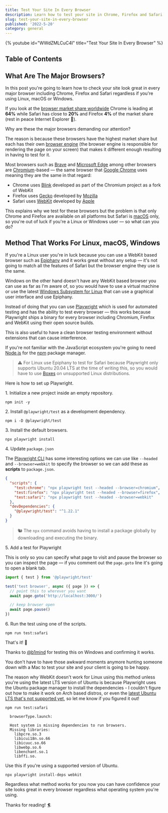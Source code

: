 ```yaml
---
title: Test Your Site In Every Browser
description: Learn how to test your site in Chrome, Firefox and Safari even on Linux and Windows.
slug: test-your-site-in-every-browser
published: '2022-5-20'
category: general
---
```


{% youtube id="WWdZMLCuC4I" title="Test Your Site In Every Browser" %}

## Table of Contents

## What Are The Major Browsers?

In this post you're going to learn how to check your site look great in every major browser including Chrome, Firefox and Safari regardless if you're using Linux, macOS or Windows.

If you look at the [browser market share worldwide](https://gs.statcounter.com/) Chrome is leading at **64%** while Safari has close to **20%** and Firefox **4%** of the market share (rest in peace Internet Explorer 💐).

Why are these the major browsers demanding our attention?

The reason is because these browsers have the highest market share but each has their own [browser engine](https://en.wikipedia.org/wiki/Browser_engine) (the browser engine is responsible for rendering the page on your screen) that makes it different enough resulting in having to test for it.

Most browsers such as [Brave](https://brave.com/) and [Microsoft Edge](https://www.microsoft.com/en-us/edge) among other browsers are [Chromium](<https://en.wikipedia.org/wiki/Chromium_(web_browser)>)-based — the same browser that [Google Chrome](https://en.wikipedia.org/wiki/Google_Chrome) uses meaning they are the same in that regard:

- Chrome uses [Blink](<https://en.wikipedia.org/wiki/Blink_(browser_engine)>) developed as part of the Chromium project as a fork of WebKit
- Firefox uses [Gecko](<https://en.wikipedia.org/wiki/Gecko_(software)>) developed by [Mozilla](https://en.wikipedia.org/wiki/Mozilla)
- Safari uses [WebKit](https://en.wikipedia.org/wiki/WebKit) developed by [Apple](https://en.wikipedia.org/wiki/Apple_Inc.)

This explains why we test for these browsers but the problem is that only Chrome and Firefox are available on all platforms but Safari is [macOS](https://en.wikipedia.org/wiki/MacOS) only, so you're out of luck if you're a Linux or Windows user — so what can you do?

## Method That Works For Linux, macOS, Windows

If you're a Linux user you're in luck because you can use a WebKit based browser such as [Epiphany](https://wiki.gnome.org/Apps/Web) and it works great without any setup — it's not going to match all the features of Safari but the browser engine they use is the same.

Windows on the other hand doesn't have any WebKit based browser you can use as far as I'm aware of, so you would have to use a virtual machine or use the latest [Windows Subsystem for Linux](https://docs.microsoft.com/en-us/windows/wsl/) that can use a graphical user interface and use Epiphany.

Instead of doing that you can use [Playwright](https://playwright.dev/) which is used for automated testing and has the ability to test every browser — this works because Playwright ships a binary for every browser including Chromium, Firefox and WebKit using their open source builds.

This is also useful to have a clean browser testing environment without extensions that can cause interference.

If you're not familiar with the JavaScript ecosystem you're going to need [Node.js](https://nodejs.org/en/) for the [npm](https://www.npmjs.com/) package manager.

> ⚠️ For Linux use Epiphany to test for Safari because Playwright only supports Ubuntu 20.04 LTS at the time of writing this, so you would have to use [Boxes](https://wiki.gnome.org/Apps/Boxes) on unsupported Linux distributions.

Here is how to set up Playwright.

1\. Initialize a new project inside an empty repository.

```shell:terminal
npm init -y
```

2\. Install `@playwright/test` as a development dependency.

```shell:terminal
npm i -D @playwright/test
```

3\. Install the default browsers.

```shell:terminal
npx playwright install
```

4\. Update `package.json`

The [Playwright CLI](https://playwright.dev/docs/test-cli) has some interesting options we can use like `--headed` and `--browser=webkit` to specify the browser so we can add these as **scripts** to `package.json`.

```json:package.json showLineNumbers
{
  "scripts": {
    "test:chrome": "npx playwright test --headed --browser=chromium",
    "test:firefox": "npx playwright test --headed --browser=firefox",
    "test:safari": "npx playwright test --headed --browser=webkit"
  },
  "devDependencies": {
    "@playwright/test": "^1.22.1"
  }
}
```

> 🐿️ The `npx` command avoids having to install a package globally by downloading and executing the binary.

5\. Add a test for Playwright

This is only so you can specify what page to visit and pause the browser so you can inspect the page — if you comment out the `page.goto` line it's going to open a blank tab.

```ts:tests/browser.test.ts showLineNumbers
import { test } from '@playwright/test'

test('test browser', async ({ page }) => {
  // point this to wherever you want
  await page.goto('http://localhost:3000/')

  // keep browser open
  await page.pause()
})
```

6\. Run the test using one of the scripts.

```shell:terminal
npm run test:safari
```

That's it! 🎉

Thanks to [@b1mind](https://twitter.com/b1mind) for testing this on Windows and confirming it works.

You don't have to have those awkward moments anymore hunting someone down with a Mac to test your site and your client is going to be happy.

The reason why WebKit doesn't work for Linux using this method unless you're using the latest LTS version of Ubuntu is because Playwright uses the Ubuntu package manager to install the dependencies - I couldn't figure out how to make it work on Arch based distros, or even the [latest Ubuntu LTS that's not supported yet](https://github.com/microsoft/playwright/issues/13738), so let me know if you figured it out!

```shell:terminal
npm run test:safari
```

```shell:terminal
  browserType.launch:

  Host system is missing dependencies to run browsers.
  Missing libraries:
    libpcre.so.3
    libicui18n.so.66
    libicuuc.so.66
    libwebp.so.6
    libenchant.so.1
    libffi.so.
```

Use this if you're using a supported version of Ubuntu.

```shell:terminal
npx playwright install-deps webkit
```

Regardless what method works for you now you can have confidence your site looks great in every browser regardless what operating system you're using.

Thanks for reading! 🏄️
